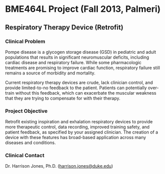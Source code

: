 BME464L Project (Fall 2013, Palmeri)
====================================

Respiratory Therapy Device (Retrofit)
-------------------------------------

### Clinical Problem ###

Pompe disease is a glycogen storage disease (GSD) in pediatric and adult
populations that results in significant neuromuscular deficits, including
cardiac disease and respiratory failure. While some pharmacologic treatments
are promising to improve cardiac function, respiratory failure still remains a
source of morbidity and mortality.

Current respiratory therapy devices are crude, lack clinician control, and
provide limited-to-no feedback to the patient. Patients can potentially
over-train without this feedback, which can exacerbate the muscular weakness
that they are trying to compensate for with their therapy.

### Project Objective ###

Retrofit existing inspiration and exhalation respiratory devices to provide
more therapeutic control, data recording, improved training safety, and patient
feedback, as specified by your assigned clinician.  The creation of
a device with these features has broad-based application across many diseases
and conditions.

### Clinical Contact ###

Dr. Harrison Jones, Ph.D.  ([harrison.jones@duke.edu](mailto:harrison.jones@duke.edu))
